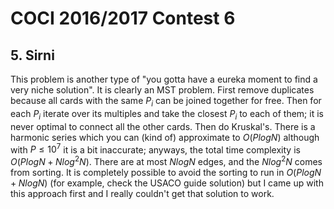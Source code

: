 # COCI 2016/2017 Contest 6

## 5. Sirni

This problem is another type of "you gotta have a eureka moment to find a very niche solution". It is clearly an MST problem. First remove duplicates because all cards with the same $P_i$ can be joined together for free. Then for each $P_i$ iterate over its multiples and take the closest $P_i$ to each of them; it is never optimal to connect all the other cards. Then do Kruskal's. There is a harmonic series which you can (kind of) approximate to $O(PlogN)$ although with $P \le 10^7$ it is a bit inaccurate; anyways, the total time complexity is $O(PlogN+Nlog^2N)$. There are at most $NlogN$ edges, and the $Nlog^2N$ comes from sorting. It is completely possible to avoid the sorting to run in $O(PlogN+NlogN)$ (for example, check the USACO guide solution) but I came up with this approach first and I really couldn't get that solution to work.